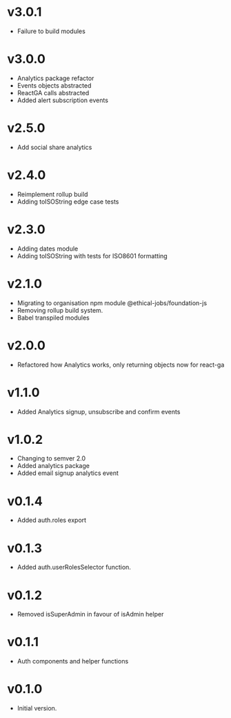# v3.0.1

- Failure to build modules

# v3.0.0

- Analytics package refactor
- Events objects abstracted
- ReactGA calls abstracted
- Added alert subscription events

# v2.5.0

- Add social share analytics

# v2.4.0

- Reimplement rollup build
- Adding toISOString edge case tests

# v2.3.0

- Adding dates module
- Adding toISOString with tests for ISO8601 formatting

# v2.1.0

- Migrating to organisation npm module @ethical-jobs/foundation-js
- Removing rollup build system.
- Babel transpiled modules

# v2.0.0

- Refactored how Analytics works, only returning objects now for react-ga

# v1.1.0

- Added Analytics signup, unsubscribe and confirm events

# v1.0.2

- Changing to semver 2.0
- Added analytics package
- Added email signup analytics event

# v0.1.4

- Added auth.roles export

# v0.1.3

- Added auth.userRolesSelector function.

# v0.1.2

- Removed isSuperAdmin in favour of isAdmin helper

# v0.1.1

- Auth components and helper functions

# v0.1.0

- Initial version.
